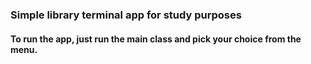 ### Simple library terminal app for study purposes
#### To run the app, just run the main class and pick your choice from the menu.
